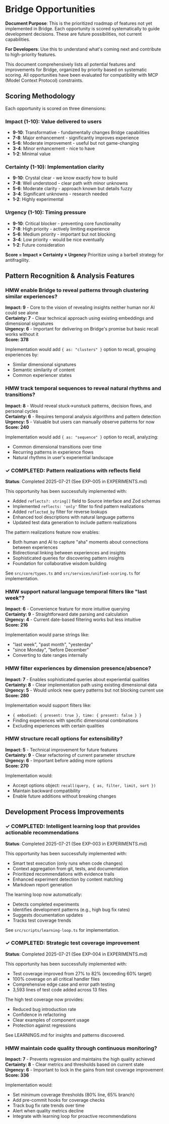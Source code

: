 # Bridge Opportunities

**Document Purpose**: This is the prioritized roadmap of features not yet implemented in Bridge. Each opportunity is
scored systematically to guide development decisions. These are future possibilities, not current capabilities.

**For Developers**: Use this to understand what's coming next and contribute to high-priority features.

This document comprehensively lists all potential features and improvements for Bridge, organized by priority based on
systematic scoring. All opportunities have been evaluated for compatibility with MCP (Model Context Protocol)
constraints.

## Scoring Methodology

Each opportunity is scored on three dimensions:

### Impact (1-10): Value delivered to users

- **9-10**: Transformative - fundamentally changes Bridge capabilities
- **7-8**: Major enhancement - significantly improves experience
- **5-6**: Moderate improvement - useful but not game-changing
- **3-4**: Minor enhancement - nice to have
- **1-2**: Minimal value

### Certainty (1-10): Implementation clarity

- **9-10**: Crystal clear - we know exactly how to build
- **7-8**: Well understood - clear path with minor unknowns
- **5-6**: Moderate clarity - approach known but details fuzzy
- **3-4**: Significant unknowns - research needed
- **1-2**: Highly experimental

### Urgency (1-10): Timing pressure

- **9-10**: Critical blocker - preventing core functionality
- **7-8**: High priority - actively limiting experience
- **5-6**: Medium priority - important but not blocking
- **3-4**: Low priority - would be nice eventually
- **1-2**: Future consideration

**Score = Impact × Certainty × Urgency**
Prioritize using a barbell strategy for antifragility.

## Pattern Recognition & Analysis Features

### HMW enable Bridge to reveal patterns through clustering similar experiences?

**Impact: 9** - Core to the vision of revealing insights neither human nor AI could see alone  
**Certainty: 7** - Clear technical approach using existing embeddings and dimensional signatures  
**Urgency: 6** - Important for delivering on Bridge's promise but basic recall works without it  
**Score: 378**

Implementation would add `{ as: "clusters" }` option to recall, grouping experiences by:

- Similar dimensional signatures
- Semantic similarity of content
- Common experiencer states

### HMW track temporal sequences to reveal natural rhythms and transitions?

**Impact: 8** - Would reveal stuck→unstuck patterns, decision flows, and personal cycles  
**Certainty: 6** - Requires temporal analysis algorithms and pattern detection  
**Urgency: 5** - Valuable but users can manually observe patterns for now  
**Score: 240**

Implementation would add `{ as: "sequence" }` option to recall, analyzing:

- Common dimensional transitions over time
- Recurring patterns in experience flows
- Natural rhythms in user's experiential landscape

### ✓ COMPLETED: Pattern realizations with reflects field

**Status**: Completed 2025-07-21 (See EXP-005 in EXPERIMENTS.md)

This opportunity has been successfully implemented with:
- Added `reflects?: string[]` field to Source interface and Zod schemas
- Implemented `reflects: 'only'` filter to find pattern realizations
- Added `reflected_by` filter for reverse lookups
- Enhanced tool descriptions with natural language patterns
- Updated test data generation to include pattern realizations

The pattern realizations feature now enables:
- Both human and AI to capture "aha" moments about connections between experiences
- Bidirectional linking between experiences and insights
- Sophisticated queries for discovering pattern insights
- Foundation for collaborative wisdom building

See `src/core/types.ts` and `src/services/unified-scoring.ts` for implementation.

### HMW support natural language temporal filters like "last week"?

**Impact: 6** - Convenience feature for more intuitive querying  
**Certainty: 9** - Straightforward date parsing and calculation  
**Urgency: 4** - Current date-based filtering works but less intuitive  
**Score: 216**

Implementation would parse strings like:

- "last week", "past month", "yesterday"
- "since Monday", "before December"
- Converting to date ranges internally

### HMW filter experiences by dimension presence/absence?

**Impact: 7** - Enables sophisticated queries about experiential qualities  
**Certainty: 8** - Clear implementation path using existing dimensional data  
**Urgency: 5** - Would unlock new query patterns but not blocking current use  
**Score: 280**

Implementation would support filters like:

- `{ embodied: { present: true }, time: { present: false } }`
- Finding experiences with specific dimensional combinations
- Excluding experiences with certain qualities

### HMW structure recall options for extensibility?

**Impact: 5** - Technical improvement for future features  
**Certainty: 9** - Clear refactoring of current parameter structure  
**Urgency: 6** - Important before adding more options  
**Score: 270**

Implementation would:

- Accept options object: `recall(query, { as, filter, limit, sort })`
- Maintain backward compatibility
- Enable future additions without breaking changes

## Development Process Improvements

### ✓ COMPLETED: Intelligent learning loop that provides actionable recommendations

**Status**: Completed 2025-07-21 (See EXP-003 in EXPERIMENTS.md)

This opportunity has been successfully implemented with:
- Smart test execution (only runs when code changes)
- Context aggregation from git, tests, and documentation
- Prioritized recommendations with evidence trails
- Enhanced experiment detection by content matching
- Markdown report generation

The learning loop now automatically:
- Detects completed experiments
- Identifies development patterns (e.g., high bug fix rates)
- Suggests documentation updates
- Tracks test coverage trends

See `src/scripts/learning-loop.ts` for implementation.

### ✓ COMPLETED: Strategic test coverage improvement

**Status**: Completed 2025-07-21 (See EXP-004 in EXPERIMENTS.md)

This opportunity has been successfully implemented with:

- Test coverage improved from 27% to 82% (exceeding 60% target)
- 100% coverage on all critical handler files
- Comprehensive edge case and error path testing
- 3,593 lines of test code added across 13 files

The high test coverage now provides:

- Reduced bug introduction rate
- Confidence in refactoring
- Clear examples of component usage
- Protection against regressions

See LEARNINGS.md for insights and patterns discovered.

### HMW maintain code quality through continuous monitoring?

**Impact: 7** - Prevents regression and maintains the high quality achieved  
**Certainty: 8** - Clear metrics and thresholds based on current state  
**Urgency: 6** - Important to lock in the gains from test coverage improvement  
**Score: 336**

Implementation would:

- Set minimum coverage thresholds (80% line, 65% branch)
- Add pre-commit hooks for coverage checks
- Track bug fix rate trends over time
- Alert when quality metrics decline
- Integrate with learning loop for proactive recommendations
